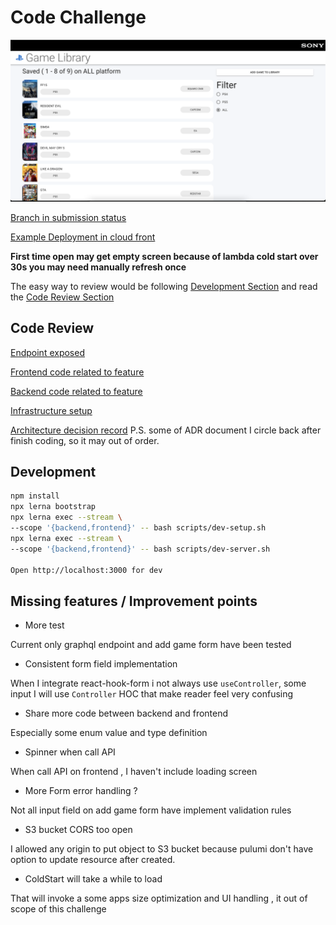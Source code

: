 # Code Challenge

![Working screenshot](./docs/working-screenshot.png)

[Branch in submission status](https://github.com/davidNHK/code-test/tree/submission)

[Example Deployment in cloud front](https://d16m8sgb6n5atc.cloudfront.net/)

**First time open may get empty screen because
of lambda cold start over 30s
you may need manually refresh once**

The easy way to review would be following [Development Section](#development)
and read the [Code Review Section](#code-review)

## Code Review

[Endpoint exposed](./systems/backend/schema.graphql)

[Frontend code related to feature](./systems/frontend/src/GameLibraryPage)

[Backend code related to feature](./systems/backend/src/game-gallery)

[Infrastructure setup](./systems/infrastructure/src/index.ts)

[Architecture decision record](./docs/adr)
P.S. some of ADR document I circle back after finish coding, so it may out of order.

## Development

```sh
npm install
npx lerna bootstrap
npx lerna exec --stream \
--scope '{backend,frontend}' -- bash scripts/dev-setup.sh
npx lerna exec --stream \
--scope '{backend,frontend}' -- bash scripts/dev-server.sh

Open http://localhost:3000 for dev
```

## Missing features / Improvement points

- More test

Current only graphql endpoint
and add game form have been tested

- Consistent form field implementation

When I integrate react-hook-form
i not always use `useController`,
some input I will use `Controller` HOC that make reader feel very confusing

- Share more code between backend and frontend

Especially some
enum value and type definition

- Spinner when call API

When call API on frontend ,
I haven't include loading screen

- More Form error handling ?

Not all input field on add game form
have implement validation rules

- S3 bucket CORS too open

I allowed any origin to put object to S3 bucket
because pulumi don't have option to update resource
after created.

- ColdStart will take a while to load

That will invoke a some apps size optimization and UI handling ,
it out of scope of this challenge
